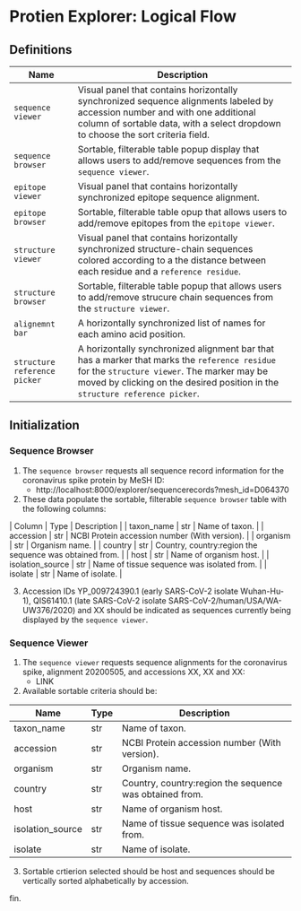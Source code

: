# Protien Explorer: Logical Flow


## Definitions

| Name | Description |
|------|-------------|
| `sequence viewer` | Visual panel that contains horizontally synchronized sequence alignments labeled by accession number and with one additional column of sortable data, with a select dropdown to choose the sort criteria field. |
| `sequence browser` | Sortable, filterable table popup display that allows users to add/remove sequences from the `sequence viewer`. |
| `epitope viewer` | Visual panel that contains horizontally synchronized epitope sequence alignment. |
| `epitope browser` | Sortable, filterable table opup that allows users to add/remove epitopes from the `epitope viewer`. |
| `structure viewer` | Visual panel that contains horizontally synchronized structure-chain sequences colored according to a the distance between each residue and a `reference residue`.  |
| `structure browser` | Sortable, filterable table popup that allows users to add/remove strucure chain sequences from the `structure viewer`. |
| `alignemnt bar` | A horizontally synchronized list of names for each amino acid position. |
| `structure reference picker` | A horizontally synchronized alignment bar that has a marker that marks the `reference residue` for the `structure viewer`. The marker may be moved by clicking on the desired position in the `structure reference picker`. |

## Initialization

### Sequence Browser

1. The `sequence browser` requests all sequence record information for the coronavirus spike protein by MeSH ID:
    * http://localhost:8000/explorer/sequencerecords?mesh_id=D064370
2. These data populate the sortable, filterable `sequence browser` table with the following columns:

| Column | Type | Description |
| taxon_name   | str    | Name of taxon. |
| accession    | str    | NCBI Protein accession number (With version). |
| organism     | str    | Organism name. |
| country      | str    | Country, country:region the sequence was obtained from. |
| host         | str    | Name of organism host. |
| isolation_source | str | Name of tissue sequence was isolated from. |
| isolate | str | Name of isolate. |

3. Accession IDs YP_009724390.1 (early SARS-CoV-2 isolate Wuhan-Hu-1), QIS61410.1 (late SARS-CoV-2 isolate SARS-CoV-2/human/USA/WA-UW376/2020) and XX should be indicated as sequences currently being displayed by the `sequence viewer`.

### Sequence Viewer

1. The `sequence viewer` requests sequence alignments for the coronavirus spike, alignment 20200505, and accessions XX, XX and XX:
    * LINK
2. Available sortable criteria should be:

| Name | Type | Description |
|------|------|-------------|
| taxon_name   | str    | Name of taxon. |
| accession    | str    | NCBI Protein accession number (With version). |
| organism     | str    | Organism name. |
| country      | str    | Country, country:region the sequence was obtained from. |
| host         | str    | Name of organism host. |
| isolation_source | str | Name of tissue sequence was isolated from. |
| isolate | str | Name of isolate. |

3. Sortable crtierion selected should be host and sequences should be vertically sorted alphabetically by accession.








fin.
